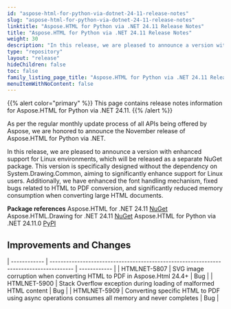 ```yaml
---
id: "aspose-html-for-python-via-dotnet-24-11-release-notes"
slug: "aspose-html-for-python-via-dotnet-24-11-release-notes"
linktitle: "Aspose.HTML for Python via .NET 24.11 Release Notes"
title: "Aspose.HTML for Python via .NET 24.11 Release Notes"
weight: 30
description: "In this release, we are pleased to announce a version with enhanced support for Linux environments, which will be released as a separate NuGet package. This version is specifically designed without the dependency on System.Drawing.Common, aiming to significantly enhance support for Linux users. Additionally, we have enhanced the font handling mechanism, fixed bugs related to HTML to PDF conversion, and significantly reduced memory consumption when converting large HTML documents."
type: "repository"
layout: "release"
hideChildren: false
toc: false
family_listing_page_title: "Aspose.HTML for Python via .NET 24.11 Release Notes"
menuItemWithNoContent: false
---
```

{{% alert color="primary" %}}
This page contains release notes information for Aspose.HTML for Python via .NET 24.11.
{{% /alert %}}

As per the regular monthly update process of all APIs being offered by Aspose, we are honored to announce the November release of Aspose.HTML for Python via .NET.

In this release, we are pleased to announce a version with enhanced support for Linux environments, which will be released as a separate NuGet package. This version is specifically designed without the dependency on System.Drawing.Common, aiming to significantly enhance support for Linux users. Additionally, we have enhanced the font handling mechanism, fixed bugs related to HTML to PDF conversion, and significantly reduced memory consumption when converting large HTML documents.

**Package references**
Aspose.HTML for .NET 24.11 [NuGet](https://www.nuget.org/packages/Aspose.Html)
Aspose.HTML.Drawing for .NET 24.11 [NuGet](https://www.nuget.org/packages/Aspose.Html.Drawing)
Aspose.HTML for Python via .NET  24.11.0 [PyPI](https://pypi.org/project/aspose-html-net/)

## **Improvements and Changes**

| ------------ | -------------------------------------------------------------------------------------- | ------------ |
| HTMLNET-5807 | SVG image corruption when converting HTML to PDF in Aspose.Html 24.4+ | Bug |
| HTMLNET-5900 | Stack Overflow exception during loading of malformed HTML content | Bug |
| HTMLNET-5909 | Converting specific HTML to PDF using async operations consumes all memory and never completes | Bug |
